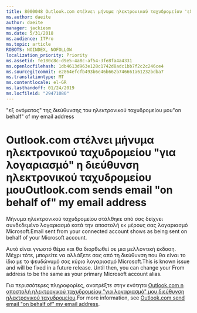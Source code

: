 ```yaml
---
title: 8000048 Outlook.com στέλνει μήνυμα ηλεκτρονικού ταχυδρομείου 'εξ ονόματος' της διεύθυνσης του ηλεκτρονικού ταχυδρομείου μου
ms.author: daeite
author: daeite
manager: jackiesm
ms.date: 5/31/2018
ms.audience: ITPro
ms.topic: article
ROBOTS: NOINDEX, NOFOLLOW
localization_priority: Priority
ms.assetid: fe180c8c-d9e5-4a8c-af54-3fe8fa4a4331
ms.openlocfilehash: 1db4613d963e128c1742d8adc1bb7f2c2c246ce4
ms.sourcegitcommit: e2864efcfb493b6e46b662b746661a61232bdba7
ms.translationtype: MT
ms.contentlocale: el-GR
ms.lasthandoff: 01/24/2019
ms.locfileid: "29471080"
---
```

<span data-ttu-id="527bc-102">"εξ ονόματος" της διεύθυνσης του ηλεκτρονικού ταχυδρομείου μου</span><span class="sxs-lookup"><span data-stu-id="527bc-102">"on behalf" of my email address</span></span>

# <a name="outlookcom-sends-email-on-behalf-of-my-email-address"></a><span data-ttu-id="527bc-103">Outlook.com στέλνει μήνυμα ηλεκτρονικού ταχυδρομείου "για λογαριασμό" η διεύθυνση ηλεκτρονικού ταχυδρομείου μου</span><span class="sxs-lookup"><span data-stu-id="527bc-103">Outlook.com sends email "on behalf of" my email address</span></span>

<span data-ttu-id="527bc-104">Μήνυμα ηλεκτρονικού ταχυδρομείου στάλθηκε από σας δείχνει συνδεδεμένο λογαριασμό κατά την αποστολή εκ μέρους σας λογαριασμό Microsoft.</span><span class="sxs-lookup"><span data-stu-id="527bc-104">Email sent from your connected account shows as being sent on behalf of your Microsoft account.</span></span>
  
<span data-ttu-id="527bc-p101">Αυτό είναι γνωστό θέμα και θα διορθωθεί σε μια μελλοντική έκδοση. Μέχρι τότε, μπορείτε να αλλάξετε σας από τη διεύθυνση που θα είναι το ίδιο με το ψευδώνυμό σας κύριο λογαριασμό Microsoft.</span><span class="sxs-lookup"><span data-stu-id="527bc-p101">This is known issue and will be fixed in a future release. Until then, you can change your From address to be the same as your primary Microsoft account alias.</span></span>
  
<span data-ttu-id="527bc-107">Για περισσότερες πληροφορίες, ανατρέξτε στην ενότητα [Outlook.com η αποστολή ηλεκτρονικού ταχυδρομείου "για λογαριασμό" μου διεύθυνση ηλεκτρονικού ταχυδρομείου](https://go.microsoft.com/fwlink/p/?linkid=2001600&amp;clcid=0x409).</span><span class="sxs-lookup"><span data-stu-id="527bc-107">For more information, see [Outlook.com send email "on behalf of" my email address](https://go.microsoft.com/fwlink/p/?linkid=2001600&amp;clcid=0x409).</span></span>
  

